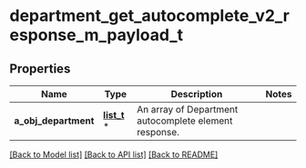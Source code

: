 # department_get_autocomplete_v2_response_m_payload_t

## Properties
Name | Type | Description | Notes
------------ | ------------- | ------------- | -------------
**a_obj_department** | [**list_t**](department_autocomplete_element_response.md) \* | An array of Department autocomplete element response. | 

[[Back to Model list]](../README.md#documentation-for-models) [[Back to API list]](../README.md#documentation-for-api-endpoints) [[Back to README]](../README.md)


